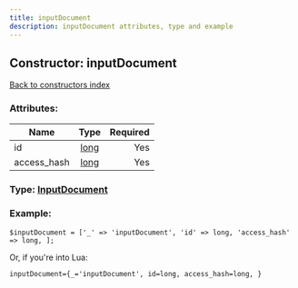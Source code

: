 ```yaml
---
title: inputDocument
description: inputDocument attributes, type and example
---
```

## Constructor: inputDocument  
[Back to constructors index](index.md)



### Attributes:

| Name     |    Type       | Required |
|----------|:-------------:|---------:|
|id|[long](../types/long.md) | Yes|
|access\_hash|[long](../types/long.md) | Yes|



### Type: [InputDocument](../types/InputDocument.md)


### Example:

```
$inputDocument = ['_' => 'inputDocument', 'id' => long, 'access_hash' => long, ];
```  

Or, if you're into Lua:  


```
inputDocument={_='inputDocument', id=long, access_hash=long, }

```


